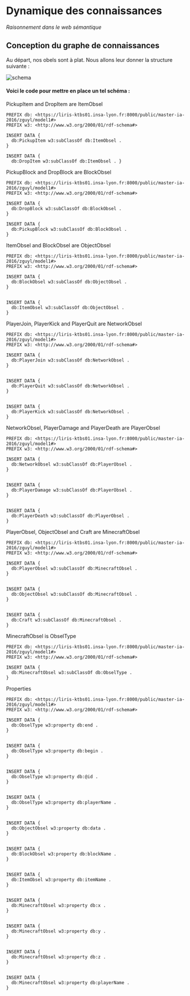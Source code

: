 # Dynamique des connaissances
*Raisonnement dans le web sémantique*


## Conception du graphe de connaissances
Au départ, nos obels sont à plat. Nous allons leur donner la structure suivante :

![schema](OWL_minetrace.png)


#### Voici le code pour mettre en place un tel schéma :

PickupItem and DropItem are ItemObsel
```SPARQL
PREFIX db: <https://liris-ktbs01.insa-lyon.fr:8000/public/master-ia-2016/zguyl/model1#>
PREFIX w3: <http://www.w3.org/2000/01/rdf-schema#>

INSERT DATA {
  db:PickupItem w3:subClassOf db:ItemObsel .
}

INSERT DATA {
  db:DropItem w3:subClassOf db:ItemObsel . }
```

PickupBlock and DropBlock are BlockObsel
```SPARQL
PREFIX db: <https://liris-ktbs01.insa-lyon.fr:8000/public/master-ia-2016/zguyl/model1#>
PREFIX w3: <http://www.w3.org/2000/01/rdf-schema#>

INSERT DATA {
  db:DropBlock w3:subClassOf db:BlockObsel . 
}

INSERT DATA {
  db:PickupBlock w3:subClassOf db:BlockObsel . 
}

```

ItemObsel and BlockObsel are ObjectObsel
```SPARQL
PREFIX db: <https://liris-ktbs01.insa-lyon.fr:8000/public/master-ia-2016/zguyl/model1#>
PREFIX w3: <http://www.w3.org/2000/01/rdf-schema#>

INSERT DATA {
  db:BlockObsel w3:subClassOf db:ObjectObsel . 
}


INSERT DATA {
  db:ItemObsel w3:subClassOf db:ObjectObsel . 
}

```

PlayerJoin, PlayerKick and PlayerQuit are NetworkObsel
```SPARQL
PREFIX db: <https://liris-ktbs01.insa-lyon.fr:8000/public/master-ia-2016/zguyl/model1#>
PREFIX w3: <http://www.w3.org/2000/01/rdf-schema#>

INSERT DATA {
  db:PlayerJoin w3:subClassOf db:NetworkObsel . 
}


INSERT DATA {
  db:PlayerQuit w3:subClassOf db:NetworkObsel . 
}


INSERT DATA {
  db:PlayerKick w3:subClassOf db:NetworkObsel . 
}
```

NetworkObsel, PlayerDamage and PlayerDeath are PlayerObsel
```SPARQL
PREFIX db: <https://liris-ktbs01.insa-lyon.fr:8000/public/master-ia-2016/zguyl/model1#>
PREFIX w3: <http://www.w3.org/2000/01/rdf-schema#>

INSERT DATA {
  db:NetworkObsel w3:subClassOf db:PlayerObsel . 
}


INSERT DATA {
  db:PlayerDamage w3:subClassOf db:PlayerObsel . 
}


INSERT DATA {
  db:PlayerDeath w3:subClassOf db:PlayerObsel . 
}
```

PlayerObsel, ObjectObsel and Craft are MinecraftObsel
```SPARQL
PREFIX db: <https://liris-ktbs01.insa-lyon.fr:8000/public/master-ia-2016/zguyl/model1#>
PREFIX w3: <http://www.w3.org/2000/01/rdf-schema#>

INSERT DATA {
  db:PlayerObsel w3:subClassOf db:MinecraftObsel . 
}


INSERT DATA {
  db:ObjectObsel w3:subClassOf db:MinecraftObsel . 
}


INSERT DATA {
  db:Craft w3:subClassOf db:MinecraftObsel . 
}
```

MinecraftObsel is ObselType
```SPARQL
PREFIX db: <https://liris-ktbs01.insa-lyon.fr:8000/public/master-ia-2016/zguyl/model1#>
PREFIX w3: <http://www.w3.org/2000/01/rdf-schema#>

INSERT DATA {
  db:MinecraftObsel w3:subClassOf db:ObselType . 
}
```

Properties
```SPARQL
PREFIX db: <https://liris-ktbs01.insa-lyon.fr:8000/public/master-ia-2016/zguyl/model1#>
PREFIX w3: <http://www.w3.org/2000/01/rdf-schema#>

INSERT DATA {
  db:ObselType w3:property db:end . 
}


INSERT DATA {
  db:ObselType w3:property db:begin . 
}


INSERT DATA {
  db:ObselType w3:property db:@id . 
}


INSERT DATA {
  db:ObselType w3:property db:playerName . 
}


INSERT DATA {
  db:ObjectObsel w3:property db:data . 
}


INSERT DATA {
  db:BlockObsel w3:property db:blockName . 
}


INSERT DATA {
  db:ItemObsel w3:property db:itemName . 
}


INSERT DATA {
  db:MinecraftObsel w3:property db:x . 
}


INSERT DATA {
  db:MinecraftObsel w3:property db:y . 
}


INSERT DATA {
  db:MinecraftObsel w3:property db:z . 
}


INSERT DATA {
  db:MinecraftObsel w3:property db:playerName . 
}

```
